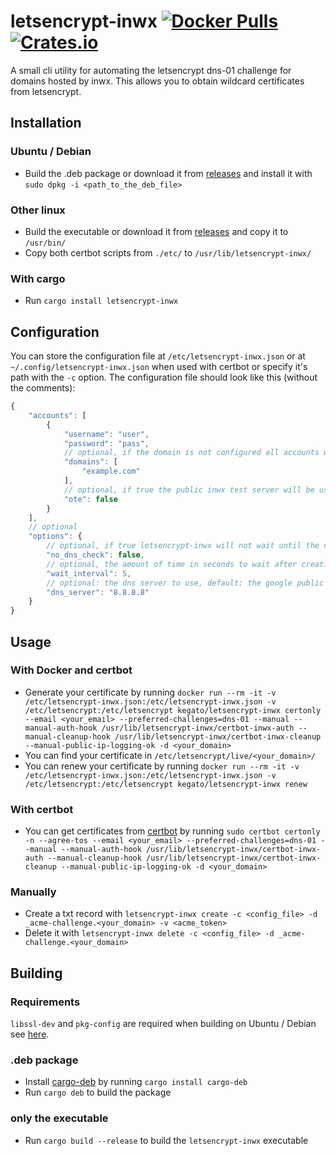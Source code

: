 # letsencrypt-inwx [![Docker Pulls](https://img.shields.io/docker/pulls/kegato/letsencrypt-inwx.svg)](https://hub.docker.com/r/kegato/letsencrypt-inwx/) [![Crates.io](https://img.shields.io/crates/v/letsencrypt-inwx.svg)](https://crates.io/crates/letsencrypt-inwx)

A small cli utility for automating the letsencrypt dns-01 challenge for domains hosted by inwx. This allows you to obtain wildcard certificates from letsencrypt.

## Installation
### Ubuntu / Debian
- Build the .deb package or download it from [releases](https://github.com/kegato/letsencrypt-inwx/releases/latest) and install it with `sudo dpkg -i <path_to_the_deb_file>`

### Other linux
- Build the executable or download it from [releases](https://github.com/kegato/letsencrypt-inwx/releases/latest) and copy it to `/usr/bin/`
- Copy both certbot scripts from `./etc/` to `/usr/lib/letsencrypt-inwx/`

### With cargo
- Run `cargo install letsencrypt-inwx`

## Configuration
You can store the configuration file at `/etc/letsencrypt-inwx.json` or at `~/.config/letsencrypt-inwx.json` when used with certbot or specify it's path with the `-c` option.
The configuration file should look like this (without the comments):
```js
{
    "accounts": [
        {
            "username": "user",
            "password": "pass",
            // optional, if the domain is not configured all accounts will be tried
            "domains": [
                "example.com"
            ],
            // optional, if true the public inwx test server will be used
            "ote": false
        }
    ],
    // optional
    "options": {
        // optional, if true letsencrypt-inwx will not wait until the created record is publicly visible, default: false
        "no_dns_check": false,
        // optional, the amount of time in seconds to wait after creating a record, default: 5 seconds
        "wait_interval": 5,
        // optional: the dns server to use, default: the google public dns server
        "dns_server": "8.8.8.8"
    }
}
```

## Usage
### With Docker and certbot
- Generate your certificate by running `docker run --rm -it -v /etc/letsencrypt-inwx.json:/etc/letsencrypt-inwx.json -v /etc/letsencrypt:/etc/letsencrypt kegato/letsencrypt-inwx certonly --email <your_email> --preferred-challenges=dns-01 --manual --manual-auth-hook /usr/lib/letsencrypt-inwx/certbot-inwx-auth --manual-cleanup-hook /usr/lib/letsencrypt-inwx/certbot-inwx-cleanup --manual-public-ip-logging-ok -d <your_domain>`
- You can find your certificate in `/etc/letsencrypt/live/<your_domain>/`
- You can renew your certificate by running `docker run --rm -it -v /etc/letsencrypt-inwx.json:/etc/letsencrypt-inwx.json -v /etc/letsencrypt:/etc/letsencrypt kegato/letsencrypt-inwx renew`

### With certbot
- You can get certificates from [certbot](https://certbot.eff.org/) by running `sudo certbot certonly -n --agree-tos --email <your_email> --preferred-challenges=dns-01 --manual --manual-auth-hook /usr/lib/letsencrypt-inwx/certbot-inwx-auth --manual-cleanup-hook /usr/lib/letsencrypt-inwx/certbot-inwx-cleanup --manual-public-ip-logging-ok -d <your_domain>`

### Manually
- Create a txt record with `letsencrypt-inwx create -c <config_file> -d _acme-challenge.<your_domain> -v <acme_token>`
- Delete it with `letsencrypt-inwx delete -c <config_file> -d _acme-challenge.<your_domain>`

## Building
### Requirements
`libssl-dev` and `pkg-config` are required when building on Ubuntu / Debian see [here](https://github.com/sfackler/rust-openssl).

### .deb package
- Install [cargo-deb](https://github.com/mmstick/cargo-deb) by running `cargo install cargo-deb`
- Run `cargo deb` to build the package

### only the executable
- Run `cargo build --release` to build the `letsencrypt-inwx` executable
